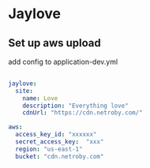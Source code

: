 # Jaylove

## Set up aws upload

add config to application-dev.yml

```yaml
       
jaylove:
  site:
    name: Love
    description: "Everything love"
    cdnUrl: "https://cdn.netroby.com/"

aws:
  access_key_id: "xxxxxx"
  secret_access_key:  "xxx"
  region: "us-east-1"
  bucket: "cdn.netroby.com"

```
